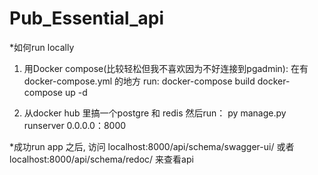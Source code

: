 # Pub_Essential_api

*如何run locally

1. 用Docker compose(比较轻松但我不喜欢因为不好连接到pgadmin):
在有docker-compose.yml 的地方 run: 
docker-compose build 
docker-compose up -d

2. 从docker hub 里搞一个postgre 和 redis 然后run：
py manage.py runserver 0.0.0.0：8000


*成功run app 之后, 访问 localhost:8000/api/schema/swagger-ui/ 或者 localhost:8000/api/schema/redoc/ 来查看api